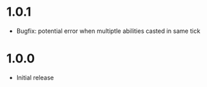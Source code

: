 # 1.0.1
- Bugfix: potential error when multiptle abilities casted in same tick

# 1.0.0
- Initial release